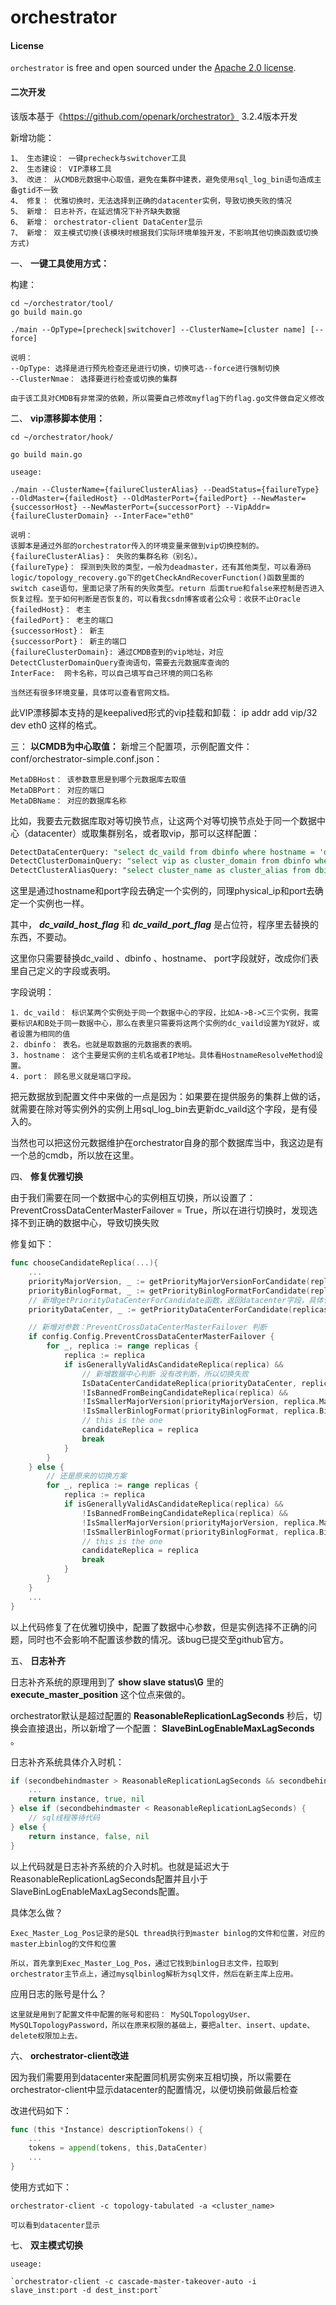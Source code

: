 # orchestrator

#### License

`orchestrator` is free and open sourced under the [Apache 2.0 license](LICENSE).

#### 二次开发

该版本基于《https://github.com/openark/orchestrator》 3.2.4版本开发

新增功能：
```shell
1、 生态建设： 一键precheck与switchover工具
2、 生态建设： VIP漂移工具
3、 改进： 从CMDB元数据中心取值，避免在集群中建表，避免使用sql_log_bin语句造成主备gtid不一致
4、 修复： 优雅切换时，无法选择到正确的datacenter实例，导致切换失败的情况
5、 新增： 日志补齐，在延迟情况下补齐缺失数据
6、 新增： orchestrator-client DataCenter显示
7、 新增： 双主模式切换(该模块时根据我们实际环境单独开发，不影响其他切换函数或切换方式)
```

一、 **一键工具使用方式：** 

构建：

```shell
cd ~/orchestrator/tool/
go build main.go

./main --OpType=[precheck|switchover] --ClusterName=[cluster name] [--force]

说明：
--OpType: 选择是进行预先检查还是进行切换，切换可选--force进行强制切换
--ClusterNmae： 选择要进行检查或切换的集群

由于该工具对CMDB有非常深的依赖，所以需要自己修改myflag下的flag.go文件做自定义修改
```

二、 **vip漂移脚本使用：** 
```shell
cd ~/orchestrator/hook/

go build main.go

useage:

./main --ClusterName={failureClusterAlias} --DeadStatus={failureType} --OldMaster={failedHost} --OldMasterPort={failedPort} --NewMaster={successorHost} --NewMasterPort={successorPort} --VipAddr={failureClusterDomain} --InterFace="eth0"

说明：
该脚本是通过外部的orchestrator传入的环境变量来做到vip切换控制的。
{failureClusterAlias}： 失败的集群名称（别名）。
{failureType}： 探测到失败的类型，一般为deadmaster，还有其他类型，可以看源码logic/topology_recovery.go下的getCheckAndRecoverFunction()函数里面的switch case语句，里面记录了所有的失败类型。return 后面true和false来控制是否进入恢复过程。至于如何判断是否恢复的，可以看我csdn博客或者公众号：收获不止Oracle
{failedHost}： 老主
{failedPort}： 老主的端口
{successorHost}： 新主
{successorPort}： 新主的端口
{failureClusterDomain}: 通过CMDB查到的vip地址，对应DetectClusterDomainQuery查询语句，需要去元数据库查询的
InterFace:  网卡名称，可以自己填写自己环境的网口名称

当然还有很多环境变量，具体可以查看官网文档。

```

此VIP漂移脚本支持的是keepalived形式的vip挂载和卸载： ip addr add vip/32 dev eth0 这样的格式。

三： **以CMDB为中心取值：** 
新增三个配置项，示例配置文件：conf/orchestrator-simple.conf.json：
```shell
MetaDBHost： 该参数意思是到哪个元数据库去取值
MetaDBPort： 对应的端口
MetaDBName： 对应的数据库名称
```

比如，我要去元数据库取对等切换节点，让这两个对等切换节点处于同一个数据中心（datacenter）或取集群别名，或者取vip，那可以这样配置：
```sql
DetectDataCenterQuery: "select dc_vaild from dbinfo where hostname = 'dc_vaild_host_flag' and port = 'dc_vaild_port_flag'"
DetectClusterDomainQuery: "select vip as cluster_domain from dbinfo where hostname = 'dc_vaild_host_flag' and port = 'dc_vaild_port_flag'"
DetectClusterAliasQuery: "select cluster_name as cluster_alias from dbinfo where hostname = 'dc_vaild_host_flag' and port = 'dc_vaild_port_flag'"
```

这里是通过hostname和port字段去确定一个实例的，同理physical_ip和port去确定一个实例也一样。

其中， **_dc_vaild_host_flag_** 和 **_dc_vaild_port_flag_** 是占位符，程序里去替换的东西，不要动。

这里你只需要替换dc_vaild 、dbinfo 、hostname、 port字段就好，改成你们表里自己定义的字段或表明。

字段说明：
```shell
1. dc_vaild： 标识某两个实例处于同一个数据中心的字段，比如A->B->C三个实例，我需要标识A和B处于同一数据中心，那么在表里只需要将这两个实例的dc_vaild设置为Y就好，或者设置为相同的值
2. dbinfo： 表名。也就是取数据的元数据表的表明。
3. hostname： 这个主要是实例的主机名或者IP地址。具体看HostnameResolveMethod设置。
4. port： 顾名思义就是端口字段。
```

把元数据放到配置文件中来做的一点是因为：如果要在提供服务的集群上做的话，就需要在除对等实例外的实例上用sql_log_bin去更新dc_vaild这个字段，是有侵入的。

当然也可以把这份元数据维护在orchestrator自身的那个数据库当中，我这边是有一个总的cmdb，所以放在这里。


四、 **修复优雅切换**

由于我们需要在同一个数据中心的实例相互切换，所以设置了： PreventCrossDataCenterMasterFailover = True，所以在进行切换时，发现选择不到正确的数据中心，导致切换失败

修复如下：

```go
func chooseCandidateReplica(...){
    ...
    priorityMajorVersion, _ := getPriorityMajorVersionForCandidate(replicas)
	priorityBinlogFormat, _ := getPriorityBinlogFormatForCandidate(replicas)
    // 新增getPriorityDataCenterForCandidate函数，返回datacenter字段，具体代码请查看inst/instance_topology.go
    priorityDataCenter, _ := getPriorityDataCenterForCandidate(replicas)

    // 新增对参数：PreventCrossDataCenterMasterFailover 判断
    if config.Config.PreventCrossDataCenterMasterFailover {
        for _, replica := range replicas {
            replica := replica
            if isGenerallyValidAsCandidateReplica(replica) &&
                // 新增数据中心判断 没有改判断，所以切换失败
                IsDataCenterCandidateReplica(priorityDataCenter, replica) &&
                !IsBannedFromBeingCandidateReplica(replica) &&
                !IsSmallerMajorVersion(priorityMajorVersion, replica.MajorVersionString()) &&
                !IsSmallerBinlogFormat(priorityBinlogFormat, replica.Binlog_format) {
                // this is the one
                candidateReplica = replica
                break
            }
	    }
    } else {
        // 还是原来的切换方案
        for _, replica := range replicas {
            replica := replica
            if isGenerallyValidAsCandidateReplica(replica) &&
                !IsBannedFromBeingCandidateReplica(replica) &&
                !IsSmallerMajorVersion(priorityMajorVersion, replica.MajorVersionString()) &&
                !IsSmallerBinlogFormat(priorityBinlogFormat, replica.Binlog_format) {
                // this is the one
                candidateReplica = replica
                break
            }
	    }
    }
    ...
}
```

以上代码修复了在优雅切换中，配置了数据中心参数，但是实例选择不正确的问题，同时也不会影响不配置该参数的情况。该bug已提交至github官方。


五、  **日志补齐** 

日志补齐系统的原理用到了  **show slave status\G**  里的  **execute_master_position** 这个位点来做的。

orchestrator默认是超过配置的 **ReasonableReplicationLagSeconds** 秒后，切换会直接退出，所以新增了一个配置： **SlaveBinLogEnableMaxLagSeconds** 。

日志补齐系统具体介入时机：

```go
if (secondbehindmaster > ReasonableReplicationLagSeconds && secondbehindmaster < SlaveBinLogEnableMaxLagSeconds) {
    ...
    return instance, true, nil
} else if (secondbehindmaster < ReasonableReplicationLagSeconds) {
    // sql线程等待代码
} else {
    return instance, false, nil
}
```

以上代码就是日志补齐系统的介入时机。也就是延迟大于ReasonableReplicationLagSeconds配置并且小于SlaveBinLogEnableMaxLagSeconds配置。

具体怎么做？
```shell
Exec_Master_Log_Pos记录的是SQL thread执行到master binlog的文件和位置，对应的master上binlog的文件和位置

所以，首先拿到Exec_Master_Log_Pos，通过它找到binlog日志文件，拉取到orchestrator主节点上，通过mysqlbinlog解析为sql文件，然后在新主库上应用。
```

应用日志的账号是什么？
```shell
这里就是用到了配置文件中配置的账号和密码： MySQLTopologyUser、 MySQLTopologyPassword，所以在原来权限的基础上，要把alter、insert、update、delete权限加上去。
```


六、 **orchestrator-client改进** 

因为我们需要用到datacenter来配置同机房实例来互相切换，所以需要在orchestrator-client中显示datacenter的配置情况，以便切换前做最后检查

改进代码如下：
```go
func (this *Instance) descriptionTokens() {
    ...
    tokens = append(tokens, this,DataCenter)
    ...
}
```

使用方式如下：
```shell
orchestrator-client -c topology-tabulated -a <cluster_name>

可以看到datacenter显示
```



七、 **双主模式切换** 
```shell
useage:

`orchestrator-client -c cascade-master-takeover-auto -i slave_inst:port -d dest_inst:port`

```
